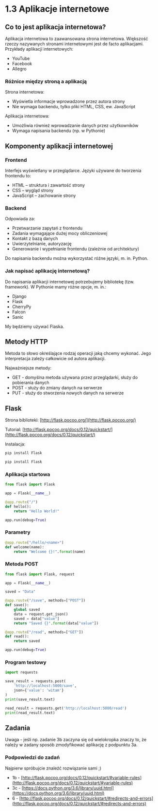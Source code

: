 # 1.3 Aplikacje internetowe

## Co to jest aplikacja internetowa?


Aplikacja internetowa to zaawansowana strona internetowa. Większość rzeczy nazywanych stronami internetowymi jest de facto aplikacjami. Przykłady aplikacji internetowych:

* YouTube
* Facebook
* Allegro

### Różnice między stroną a aplikacją

Strona internetowa:

* Wyświetla informacje wprowadzone przez autora strony
* Nie wymaga backendu, tylko pliki HTML, CSS, ew. JavaScript

Aplikacja internetowa:

* Umożliwia również wprowadzanie danych przez użytkowników
* Wymaga napisania backendu (np. w Pythonie)

## Komponenty aplikacji internetowej


### Frontend

Interfejs wyświetlany w przeglądarce. Języki używane do tworzenia frontendu to:

* HTML – struktura i zawartość strony
* CSS – wygląd strony
* JavaScript – zachowanie strony

### Backend

Odpowiada za:

* Przetwarzanie zapytań z frontendu
* Zadania wymagające dużej mocy obliczeniowej
* Kontakt z bazą danych
* Uwierzytelnianie, autoryzację
* Generowanie i wypełnianie frontendu (zależnie od architektury)

Do napisania backendu można wykorzystać różne języki, m. in. Python.

### Jak napisać aplikację internetową?

Do napisania aplikacji internetowej potrzebujemy bibliotekę (tzw. framework). W Pythonie mamy różne opcje, m. in.:

* Django
* Flask
* CherryPy
* Falcon
* Sanic

My będziemy używać Flaska.

## Metody HTTP

Metoda to słowo określające rodzaj operacji jaką chcemy wykonać. Jego interpretacja zależy całkowicie od autora aplikacji.

Najważniejsze metody:

* GET - domyślna metoda używana przez przeglądarki, służy do pobierania danych
* POST - służy do zmiany danych na serwerze
* PUT - służy do stworzenia nowych danych na serwerze

## Flask

Strona biblioteki: [http://flask.pocoo.org/](http://flask.pocoo.org/)

Tutorial: [http://flask.pocoo.org/docs/0.12/quickstart/](http://flask.pocoo.org/docs/0.12/quickstart/)

Instalacja:

```bash
pip install Flask

pip install Flask

```

### Aplikacja startowa

```python
from flask import Flask

app = Flask(__name__)

@app.route("/")
def hello():
    return "Hello World!"

app.run(debug=True)

```

### Parametry

```python
@app.route("/hello/<name>")
def welcome(name):
    return "Welcome {}!".format(name)


```

### Metoda POST

```python
from flask import Flask, request

app = Flask(__name__)

saved = "Data"

@app.route("/save", methods=["POST"])
def save():
    global saved
    data = request.get_json()
    saved = data["value"]
    return "Saved {}".format(data["value"])

@app.route("/read", methods=["GET"])
def read():
    return saved

app.run(debug=True)
```

### Program testowy

```python
import requests

save_result = requests.post(
    'http://localhost:5000/save',
    json={'value': 'witam'}
)
print(save_result.text)

read_result = requests.get('http://localhost:5000/read')
print(read_result.text)


```

## Zadania

Uwaga - jeśli np. zadanie 3b zaczyna się od wielokropka znaczy to, że należy w zadany sposób zmodyfikować aplikację z podpunktu 3a.

### Podpowiedzi do zadań

Najpierw spróbujcie znaleźć rozwiązanie sami ;)

* 1b - [http://flask.pocoo.org/docs/0.12/quickstart/#variable-rules](http://flask.pocoo.org/docs/0.12/quickstart/#variable-rules)
* 3c - [https://docs.python.org/3.6/library/uuid.html](https://docs.python.org/3.6/library/uuid.html)
* 6 - [http://flask.pocoo.org/docs/0.12/quickstart/#redirects-and-errors](http://flask.pocoo.org/docs/0.12/quickstart/#redirects-and-errors)
